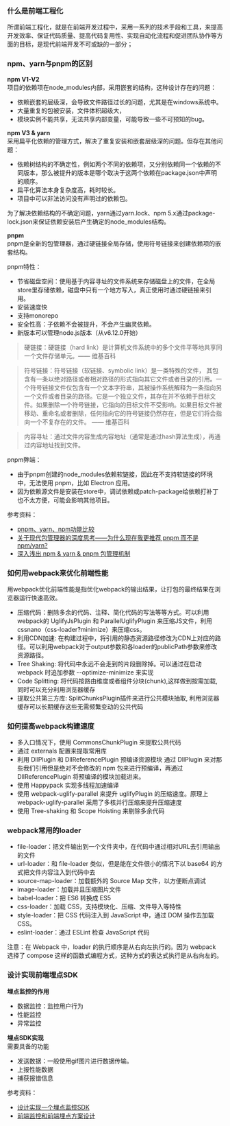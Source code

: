 ### 什么是前端工程化
所谓前端工程化，就是在前端开发过程中，采用一系列的技术手段和工具，来提高开发效率、保证代码质量、提高代码复用性、实现自动化流程和促进团队协作等方面的目标，是现代前端开发不可或缺的一部分；


### npm、yarn与pnpm的区别

**npm V1-V2**  
项目的依赖项在node_modules内部，采用嵌套的结构，这种设计存在的问题：
- 依赖嵌套的层级深，会导致文件路径过长的问题，尤其是在windows系统中。
- 大量重复的包被安装，文件体积超级大，
- 模块实例不能共享，无法共享内部变量，可能导致一些不可预知的bug。

**npm V3 & yarn**  
采用扁平化依赖的管理方式，解决了重复安装和嵌套层级深的问题。但存在其他问题：
- 依赖树结构的不确定性，例如两个不同的依赖项，又分别依赖同一个依赖的不同版本，那么被提升的版本是哪个取决于这两个依赖在package.json中声明的顺序。
- 扁平化算法本身复杂度高，耗时较长。
- 项目中可以非法访问没有声明过的依赖包。

为了解决依赖结构的不确定问题，yarn通过yarn.lock、npm 5.x通过package-lock.json来保证依赖安装后产生确定的node_modules结构。

**pnpm**  
pnpm是全新的包管理器，通过硬链接全局存储，使用符号链接来创建依赖项的嵌套结构。

pnpm特性：
- 节省磁盘空间：使用基于内容寻址的文件系统来存储磁盘上的文件，在全局store里存储依赖，磁盘中只有一个地方写入，真正使用时通过硬链接来引用。
- 安装速度快
- 支持monorepo
- 安全性高：子依赖不会被提升，不会产生幽灵依赖。
- 新版本可以管理node.js版本（从v6.12.0开始）

> 硬链接：硬链接（hard link）是计算机文件系统中的多个文件平等地共享同一个文件存储单元。—— 维基百科

> 符号链接：符号链接（软链接、symbolic link）是一类特殊的文件， 其包含有一条以绝对路径或者相对路径的形式指向其它文件或者目录的引用。一个符号链接文件仅包含有一个文本字符串，其被操作系统解释为一条指向另一个文件或者目录的路径。它是一个独立文件，其存在并不依赖于目标文件。如果删除一个符号链接，它指向的目标文件不受影响。如果目标文件被移动、重命名或者删除，任何指向它的符号链接仍然存在，但是它们将会指向一个不复存在的文件。 —— 维基百科

> 内容寻址：通过文件内容生成内容地址（通常是通过hash算法生成），再通过内容地址找到文件。

pnpm弊端：
- 由于pnpm创建的node_modules依赖软链接，因此在不支持软链接的环境中，无法使用 pnpm，比如 Electron 应用。
- 因为依赖源文件是安装在store中，调试依赖或patch-package给依赖打补丁也不太方便，可能会影响其他项目。

参考资料：
- [pnpm、yarn、npm功能比较](https://pnpm.io/zh/next/feature-comparison)
- [关于现代包管理器的深度思考——为什么现在我更推荐 pnpm 而不是 npm/yarn?](https://juejin.cn/post/6932046455733485575)
- [深入浅出 npm & yarn & pnpm 包管理机制](https://juejin.cn/post/7104088592426729480)


### 如何⽤webpack来优化前端性能
⽤webpack优化前端性能是指优化webpack的输出结果，让打包的最终结果在浏览器运⾏快速⾼效。
- 压缩代码：删除多余的代码、注释、简化代码的写法等等⽅式。可以利⽤webpack的 UglifyJsPlugin 和 ParallelUglifyPlugin 来压缩JS⽂件，利⽤ cssnano（css-loader?minimize）来压缩css。
- 利⽤CDN加速: 在构建过程中，将引⽤的静态资源路径修改为CDN上对应的路径。可以利⽤webpack对于output参数和各loader的publicPath参数来修改资源路径。 
- Tree Shaking: 将代码中永远不会⾛到的⽚段删除掉。可以通过在启动 webpack 时追加参数 --optimize-minimize 来实现 
- Code Splitting: 将代码按路由维度或者组件分块(chunk),这样做到按需加载,同时可以充分利⽤浏览器缓存 
- 提取公共第三⽅库: SplitChunksPlugin插件来进⾏公共模块抽取, 利⽤浏览器缓存可以⻓期缓存这些⽆需频繁变动的公共代码

### 如何提高webpack构建速度
- 多⼊⼝情况下，使⽤ CommonsChunkPlugin 来提取公共代码
- 通过 externals 配置来提取常⽤库
- 利⽤ DllPlugin 和 DllReferencePlugin 预编译资源模块 通过 DllPlugin 来对那些我们引⽤但是绝对不会修改的 npm 包来进⾏预编译，再通过 DllReferencePlugin 将预编译的模块加载进来。
- 使⽤ Happypack 实现多线程加速编译
- 使⽤ webpack-uglify-parallel 来提升 uglifyPlugin 的压缩速度。原理上 webpack-uglify-parallel 采⽤了多核并⾏压缩来提升压缩速度
- 使⽤ Tree-shaking 和 Scope Hoisting 来剔除多余代码

### webpack常用的loader
- file-loader：把⽂件输出到⼀个⽂件夹中，在代码中通过相对URL去引⽤输出的⽂件
- url-loader：和 file-loader 类似，但是能在⽂件很⼩的情况下以 base64 的⽅式把⽂件内容注⼊到代码中去 
- source-map-loader：加载额外的 Source Map ⽂件，以⽅便断点调试
- image-loader：加载并且压缩图⽚⽂件
- babel-loader：把 ES6 转换成 ES5 
- css-loader：加载 CSS，⽀持模块化、压缩、⽂件导⼊等特性
- style-loader：把 CSS 代码注⼊到 JavaScript 中，通过 DOM 操作去加载 CSS。
- eslint-loader：通过 ESLint 检查 JavaScript 代码 

注意：在 Webpack 中，loader 的执行顺序是从右向左执行的。因为 webpack 选择了 compose 这样的函数式编程方式，这种方式的表达式执行是从右向左的。

### 设计实现前端埋点SDK
**埋点监控的作用**  
- 数据监控：监控用户行为
- 性能监控
- 异常监控

**埋点SDK实现**  
需要具备的功能
- 发送数据：一般使用gif图片进行数据传输。
- 上报性能数据
- 捕获报错信息

参考资料：
- [设计实现一个埋点监控SDK](https://juejin.cn/post/7085679511290773534)
- [前端监控和前端埋点方案设计](https://juejin.cn/post/6844903650603565063)